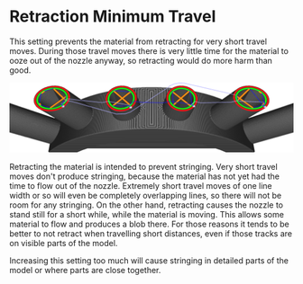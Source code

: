 Retraction Minimum Travel
====
This setting prevents the material from retracting for very short travel moves. During those travel moves there is very little time for the material to ooze out of the nozzle anyway, so retracting would do more harm than good.

![The shortest travel move in the middle is not retracted](images/retraction_min_travel.png)

Retracting the material is intended to prevent stringing. Very short travel moves don't produce stringing, because the material has not yet had the time to flow out of the nozzle. Extremely short travel moves of one line width or so will even be completely overlapping lines, so there will not be room for any stringing. On the other hand, retracting causes the nozzle to stand still for a short while, while the material is moving. This allows some material to flow and produces a blob there. For those reasons it tends to be better to not retract when travelling short distances, even if those tracks are on visible parts of the model.

Increasing this setting too much will cause stringing in detailed parts of the model or where parts are close together.
